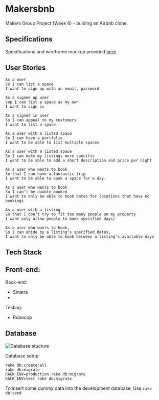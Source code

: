 # Makersbnb

Makers Group Project (Week 6) - buiding an Airbnb clone.


## Specifications

Specifications and wireframe mockup provided [here](https://github.com/makersacademy/course/blob/master/makersbnb/specification_and_mockups.md "Makersbnb specifications").


## User Stories

```
As a user 
So I can list a space
I want to sign up with an email, password

As a signed up user 
Sop I can list a space as my own
I want to sign in

As a signed in user 
So I can appeal to my customers 
I want to list a space

As a user with a listed space
So I can have a portfolio
I want to be able to list multiple spaces

As a user with a listed space
So I can make my listings more specific 
I want to be able to add a short description and price per night

As a user who wants to book
So that I can have a fantastic trip
I want to be able to book a space for a day.

As a user who wants to book
So I can’t be double booked
I want to only be able to book dates for locations that have no bookings

As a user with a listing 
So that I don’t try to fit too many people on my property
I want only allow people to book specified days/

As a user who wants to book,
So I can abide by a listing’s specified dates,
I want to only be able to book between a listing’s available days
```


## Tech Stack

Front-end:
- 

Back-end:
- Sinatra
- 

Testing:
- Rubocop


## Database

![Database stucture](./reference/database_structure.jpg)

Database setup:

```
rake db:create:all
rake db:migrate
RACK_ENV=production rake db:migrate
RACK_ENV=test rake db:migrate
```

To insert some dummy data into the development database,
Use `rake db:seed`
